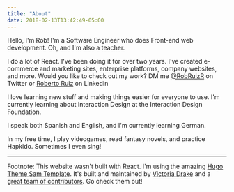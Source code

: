 ```yaml
---
title: "About"
date: 2018-02-13T13:42:49-05:00
---
```



Hello, I'm Rob! I'm a Software Engineer who does Front-end web development. Oh, and I'm also a teacher. 

I do a lot of React. I've been doing it for over two years. I've created e-commerce and marketing sites, enterprise platforms, company websites, and more. Would you like to check out my work? DM me [@RobRuizR](https://twitter.com/RobRuizR) on Twitter or [Roberto Ruiz](https://www.linkedin.com/in/robruizr/) on LinkedIn 

I love learning new stuff and making things easier for everyone to use. I'm currently learning about Interaction Design at the Interaction Design Foundation.

I speak both Spanish and English, and I'm currently learning German. 

In my free time, I play videogames, read fantasy novels, and practice Hapkido. Sometimes I even sing!

--- 
Footnote:
This website wasn't built with React. I'm using the amazing [Hugo Theme Sam Template](https://github.com/victoriadrake/hugo-theme-sam). It's built and maintained by [Victoria Drake](https://victoria.dev) and a [great team of contributors](https://github.com/victoriadrake/hugo-theme-sam/graphs/contributors). Go check them out!